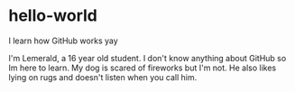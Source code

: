 # hello-world
I learn how GitHub works yay

I'm Lemerald, a 16 year old student. I don't know anything about GitHub so Im here to learn.
My dog is scared of fireworks but I'm not. He also likes lying on rugs and doesn't listen when you call him.
